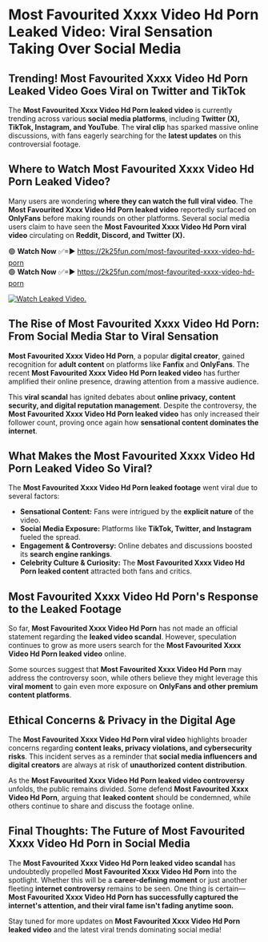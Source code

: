 # Most Favourited Xxxx Video Hd Porn Leaked Video: Viral Sensation Taking Over Social Media

## **Trending! Most Favourited Xxxx Video Hd Porn Leaked Video Goes Viral on Twitter and TikTok**
The **Most Favourited Xxxx Video Hd Porn leaked video** is currently trending across various **social media platforms**, including **Twitter (X), TikTok, Instagram, and YouTube**. The **viral clip** has sparked massive online discussions, with fans eagerly searching for the **latest updates** on this controversial footage.

## **Where to Watch Most Favourited Xxxx Video Hd Porn Leaked Video?**
Many users are wondering **where they can watch the full viral video**. The **Most Favourited Xxxx Video Hd Porn leaked video** reportedly surfaced on **OnlyFans** before making rounds on other platforms. Several social media users claim to have seen the **Most Favourited Xxxx Video Hd Porn viral video** circulating on **Reddit, Discord, and Twitter (X).**

🟢 **Watch Now** ✅=► https://2k25fun.com/most-favourited-xxxx-video-hd-porn  
🟢 **Watch Now** ✅=► https://2k25fun.com/most-favourited-xxxx-video-hd-porn  

[![Watch Leaked Video.](https://miro.medium.com/v2/resize:fit:828/format:webp/1*cilzJN44JGOrTw9NJCrNHA.gif "Watch Leaked Video")](https://2k25fun.com/most-favourited-xxxx-video-hd-porn)

## **The Rise of Most Favourited Xxxx Video Hd Porn: From Social Media Star to Viral Sensation**
**Most Favourited Xxxx Video Hd Porn**, a popular **digital creator**, gained recognition for **adult content** on platforms like **Fanfix** and **OnlyFans**. The recent **Most Favourited Xxxx Video Hd Porn leaked video** has further amplified their online presence, drawing attention from a massive audience.

This **viral scandal** has ignited debates about **online privacy, content security, and digital reputation management**. Despite the controversy, the **Most Favourited Xxxx Video Hd Porn leaked video** has only increased their follower count, proving once again how **sensational content dominates the internet**.

## **What Makes the Most Favourited Xxxx Video Hd Porn Leaked Video So Viral?**
The **Most Favourited Xxxx Video Hd Porn leaked footage** went viral due to several factors:
- **Sensational Content:** Fans were intrigued by the **explicit nature** of the video.
- **Social Media Exposure:** Platforms like **TikTok, Twitter, and Instagram** fueled the spread.
- **Engagement & Controversy:** Online debates and discussions boosted its **search engine rankings**.
- **Celebrity Culture & Curiosity:** The **Most Favourited Xxxx Video Hd Porn leaked content** attracted both fans and critics.

## **Most Favourited Xxxx Video Hd Porn's Response to the Leaked Footage**
So far, **Most Favourited Xxxx Video Hd Porn** has not made an official statement regarding the **leaked video scandal**. However, speculation continues to grow as more users search for the **Most Favourited Xxxx Video Hd Porn leaked video** online.

Some sources suggest that **Most Favourited Xxxx Video Hd Porn** may address the controversy soon, while others believe they might leverage this **viral moment** to gain even more exposure on **OnlyFans and other premium content platforms**.

## **Ethical Concerns & Privacy in the Digital Age**
The **Most Favourited Xxxx Video Hd Porn viral video** highlights broader concerns regarding **content leaks, privacy violations, and cybersecurity risks**. This incident serves as a reminder that **social media influencers and digital creators** are always at risk of **unauthorized content distribution**.

As the **Most Favourited Xxxx Video Hd Porn leaked video controversy** unfolds, the public remains divided. Some defend **Most Favourited Xxxx Video Hd Porn**, arguing that **leaked content** should be condemned, while others continue to share and discuss the footage online.

## **Final Thoughts: The Future of Most Favourited Xxxx Video Hd Porn in Social Media**
The **Most Favourited Xxxx Video Hd Porn leaked video scandal** has undoubtedly propelled **Most Favourited Xxxx Video Hd Porn** into the spotlight. Whether this will be a **career-defining moment** or just another fleeting **internet controversy** remains to be seen. One thing is certain—**Most Favourited Xxxx Video Hd Porn has successfully captured the internet's attention, and their viral fame isn't fading anytime soon.**

Stay tuned for more updates on **Most Favourited Xxxx Video Hd Porn leaked video** and the latest viral trends dominating social media!